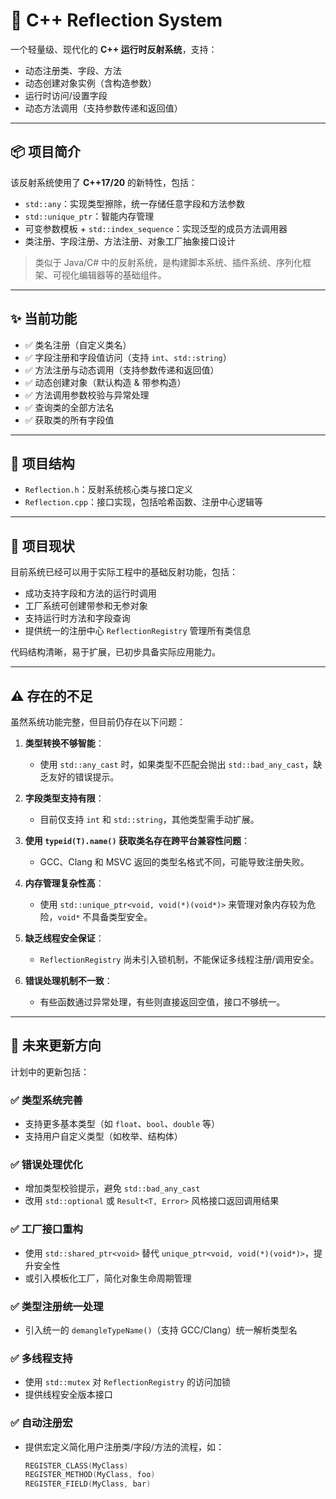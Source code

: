 # 🎯 C++ Reflection System

一个轻量级、现代化的 **C++ 运行时反射系统**，支持：
- 动态注册类、字段、方法
- 动态创建对象实例（含构造参数）
- 运行时访问/设置字段
- 动态方法调用（支持参数传递和返回值）

---

## 📦 项目简介

该反射系统使用了 **C++17/20** 的新特性，包括：
- `std::any`：实现类型擦除，统一存储任意字段和方法参数
- `std::unique_ptr`：智能内存管理
- 可变参数模板 + `std::index_sequence`：实现泛型的成员方法调用器
- 类注册、字段注册、方法注册、对象工厂抽象接口设计

> 类似于 Java/C# 中的反射系统，是构建脚本系统、插件系统、序列化框架、可视化编辑器等的基础组件。

---

## ✨ 当前功能

- ✅ 类名注册（自定义类名）
- ✅ 字段注册和字段值访问（支持 `int`、`std::string`）
- ✅ 方法注册与动态调用（支持参数传递和返回值）
- ✅ 动态创建对象（默认构造 & 带参构造）
- ✅ 方法调用参数校验与异常处理
- ✅ 查询类的全部方法名
- ✅ 获取类的所有字段值

---

## 🧩 项目结构

- `Reflection.h`：反射系统核心类与接口定义
- `Reflection.cpp`：接口实现，包括哈希函数、注册中心逻辑等

---

## 📌 项目现状

目前系统已经可以用于实际工程中的基础反射功能，包括：

- 成功支持字段和方法的运行时调用
- 工厂系统可创建带参和无参对象
- 支持运行时方法和字段查询
- 提供统一的注册中心 `ReflectionRegistry` 管理所有类信息

代码结构清晰，易于扩展，已初步具备实际应用能力。

---

## ⚠️ 存在的不足

虽然系统功能完整，但目前仍存在以下问题：

1. **类型转换不够智能**：
   - 使用 `std::any_cast` 时，如果类型不匹配会抛出 `std::bad_any_cast`，缺乏友好的错误提示。

2. **字段类型支持有限**：
   - 目前仅支持 `int` 和 `std::string`，其他类型需手动扩展。

3. **使用 `typeid(T).name()` 获取类名存在跨平台兼容性问题**：
   - GCC、Clang 和 MSVC 返回的类型名格式不同，可能导致注册失败。

4. **内存管理复杂性高**：
   - 使用 `std::unique_ptr<void, void(*)(void*)>` 来管理对象内存较为危险，`void*` 不具备类型安全。

5. **缺乏线程安全保证**：
   - `ReflectionRegistry` 尚未引入锁机制，不能保证多线程注册/调用安全。

6. **错误处理机制不一致**：
   - 有些函数通过异常处理，有些则直接返回空值，接口不够统一。

---

## 🚀 未来更新方向

计划中的更新包括：

### ✅ 类型系统完善
- 支持更多基本类型（如 `float`、`bool`、`double` 等）
- 支持用户自定义类型（如枚举、结构体）

### ✅ 错误处理优化
- 增加类型校验提示，避免 `std::bad_any_cast`
- 改用 `std::optional` 或 `Result<T, Error>` 风格接口返回调用结果

### ✅ 工厂接口重构
- 使用 `std::shared_ptr<void>` 替代 `unique_ptr<void, void(*)(void*)>`，提升安全性
- 或引入模板化工厂，简化对象生命周期管理

### ✅ 类型注册统一处理
- 引入统一的 `demangleTypeName()`（支持 GCC/Clang）统一解析类型名

### ✅ 多线程支持
- 使用 `std::mutex` 对 `ReflectionRegistry` 的访问加锁
- 提供线程安全版本接口

### ✅ 自动注册宏
- 提供宏定义简化用户注册类/字段/方法的流程，如：
  ```cpp
  REGISTER_CLASS(MyClass)
  REGISTER_METHOD(MyClass, foo)
  REGISTER_FIELD(MyClass, bar)
